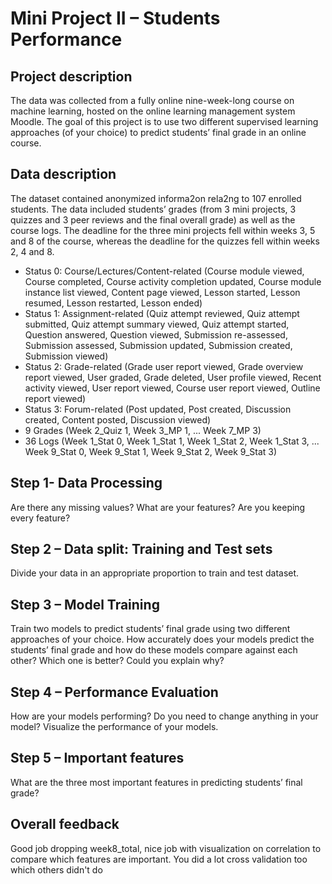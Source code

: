 # Mini Project II – Students Performance

## Project description
The data was collected from a fully online nine-week-long course on machine learning, hosted on the online learning management system Moodle. The goal of this project is to use two different supervised learning approaches (of your choice) to predict students’ final grade in an online course.

## Data description
The dataset contained anonymized informa2on rela2ng to 107 enrolled students. The data included students’ grades (from 3 mini projects, 3 quizzes and 3 peer reviews and the final overall grade) as well as the course logs. The deadline for the three mini projects fell within weeks 3, 5 and 8 of the course, whereas the deadline for the quizzes fell within weeks 2, 4 and 8.
- Status 0: Course/Lectures/Content-related (Course module viewed, Course completed, Course activity completion updated, Course module instance list viewed, Content page viewed, Lesson started, Lesson resumed, Lesson restarted, Lesson ended)
- Status 1: Assignment-related (Quiz attempt reviewed, Quiz attempt submitted, Quiz attempt summary viewed, Quiz attempt started, Question answered, Question viewed, Submission re-assessed, Submission assessed, Submission updated, Submission created, Submission viewed)
- Status 2: Grade-related (Grade user report viewed, Grade overview report viewed, User graded, Grade deleted, User profile viewed, Recent activity viewed, User report viewed, Course user report viewed, Outline report viewed)
- Status 3: Forum-related (Post updated, Post created, Discussion created, Content posted, Discussion viewed)
- 9 Grades (Week 2_Quiz 1, Week 3_MP 1, ... Week 7_MP 3)
- 36 Logs (Week 1_Stat 0, Week 1_Stat 1, Week 1_Stat 2, Week 1_Stat 3, ... Week 9_Stat 0, Week 9_Stat 1, Week 9_Stat 2, Week 9_Stat 3)

## Step 1- Data Processing
Are there any missing values? What are your features? Are you keeping every feature?

## Step 2 – Data split: Training and Test sets
Divide your data in an appropriate proportion to train and test dataset.

## Step 3 – Model Training
Train two models to predict students’ final grade using two different approaches of your choice. How accurately does your models predict the students’ final grade and how do these models compare against each other? Which one is better? Could you explain why?

## Step 4 – Performance Evaluation
How are your models performing? Do you need to change anything in your model? Visualize the performance of your models.

## Step 5 – Important features
What are the three most important features in predicting students’ final grade?

## Overall feedback 
Good job dropping week8_total, nice job with visualization on correlation to compare which features are important.  You did a lot cross validation too which others didn't do 